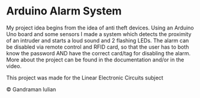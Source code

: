 # Arduino Alarm System

My project idea begins from the idea of anti theft devices. Using an Arduino Uno board and some sensors I made a system which detects the proximity of an intruder and starts a loud sound and 2 flashing LEDs. The alarm can be disabled via remote control and RFID card, so that the user has to both know the password AND have the correct card/tag for disabling the alarm. More about the project can be found in the documentation and/or in the video.

This project was made for the Linear Electronic Circuits subject

©️ Gandraman Iulian
